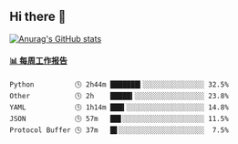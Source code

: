 ## Hi there 👋

[![Anurag's GitHub stats](https://github-readme-stats-orilights.vercel.app/api?username=orilights)](https://github.com/anuraghazra/github-readme-stats)

<!--
**OriLight152/OriLight152** is a ✨ _special_ ✨ repository because its `README.md` (this file) appears on your GitHub profile.

Here are some ideas to get you started:

- 🔭 I’m currently working on ...
- 🌱 I’m currently learning ...
- 👯 I’m looking to collaborate on ...
- 🤔 I’m looking for help with ...
- 💬 Ask me about ...
- 📫 How to reach me: ...
- 😄 Pronouns: ...
- ⚡ Fun fact: ...
-->

<!-- waka-box start -->
#### <a href="https://gist.github.com/92c8d5b388768c10efcba86e82b7c4fb" target="_blank">📊 每周工作报告</a>
```text
Python          🕓 2h44m ███████▍░░░░░░░░░░░░░░░ 32.5%
Other           🕓 2h    █████▍░░░░░░░░░░░░░░░░░ 23.8%
YAML            🕓 1h14m ███▍░░░░░░░░░░░░░░░░░░░ 14.8%
JSON            🕓 57m   ██▋░░░░░░░░░░░░░░░░░░░░ 11.5%
Protocol Buffer 🕓 37m   █▋░░░░░░░░░░░░░░░░░░░░░  7.5%
```
<!-- Powered by https://github.com/journey-ad/waka-box-go . -->
<!-- waka-box end -->
